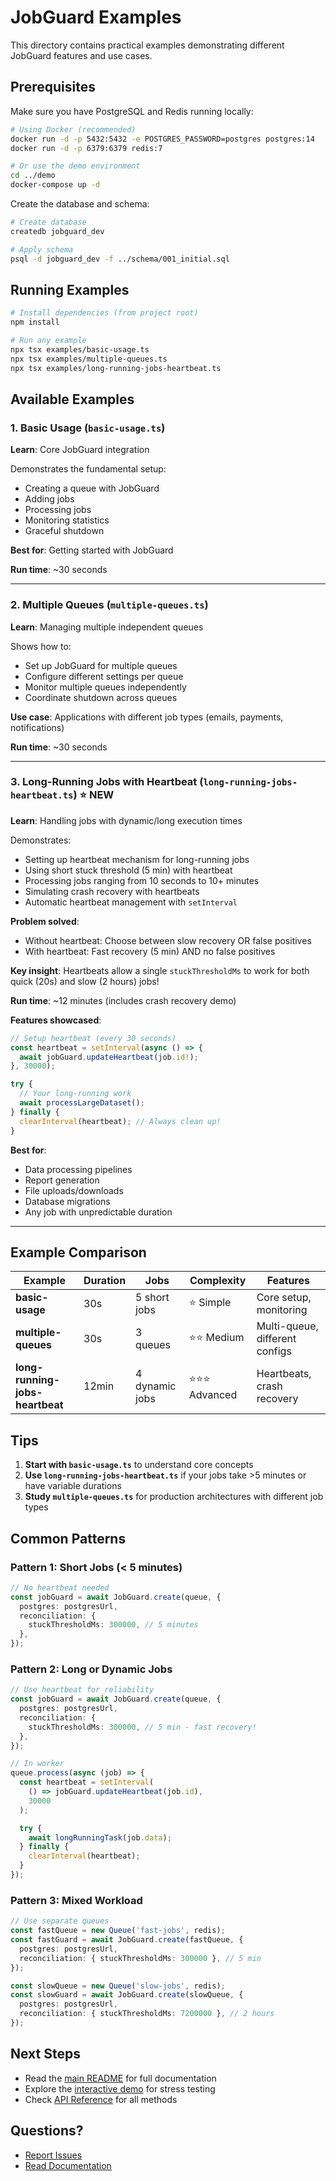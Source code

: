 # JobGuard Examples

This directory contains practical examples demonstrating different JobGuard features and use cases.

## Prerequisites

Make sure you have PostgreSQL and Redis running locally:

```bash
# Using Docker (recommended)
docker run -d -p 5432:5432 -e POSTGRES_PASSWORD=postgres postgres:14
docker run -d -p 6379:6379 redis:7

# Or use the demo environment
cd ../demo
docker-compose up -d
```

Create the database and schema:

```bash
# Create database
createdb jobguard_dev

# Apply schema
psql -d jobguard_dev -f ../schema/001_initial.sql
```

## Running Examples

```bash
# Install dependencies (from project root)
npm install

# Run any example
npx tsx examples/basic-usage.ts
npx tsx examples/multiple-queues.ts
npx tsx examples/long-running-jobs-heartbeat.ts
```

## Available Examples

### 1. Basic Usage (`basic-usage.ts`)

**Learn**: Core JobGuard integration

Demonstrates the fundamental setup:
- Creating a queue with JobGuard
- Adding jobs
- Processing jobs
- Monitoring statistics
- Graceful shutdown

**Best for**: Getting started with JobGuard

**Run time**: ~30 seconds

---

### 2. Multiple Queues (`multiple-queues.ts`)

**Learn**: Managing multiple independent queues

Shows how to:
- Set up JobGuard for multiple queues
- Configure different settings per queue
- Monitor multiple queues independently
- Coordinate shutdown across queues

**Use case**: Applications with different job types (emails, payments, notifications)

**Run time**: ~30 seconds

---

### 3. Long-Running Jobs with Heartbeat (`long-running-jobs-heartbeat.ts`) ⭐ **NEW**

**Learn**: Handling jobs with dynamic/long execution times

Demonstrates:
- Setting up heartbeat mechanism for long-running jobs
- Using short stuck threshold (5 min) with heartbeat
- Processing jobs ranging from 10 seconds to 10+ minutes
- Simulating crash recovery with heartbeats
- Automatic heartbeat management with `setInterval`

**Problem solved**:
- Without heartbeat: Choose between slow recovery OR false positives
- With heartbeat: Fast recovery (5 min) AND no false positives

**Key insight**: Heartbeats allow a single `stuckThresholdMs` to work for both quick (20s) and slow (2 hours) jobs!

**Run time**: ~12 minutes (includes crash recovery demo)

**Features showcased**:
```typescript
// Setup heartbeat (every 30 seconds)
const heartbeat = setInterval(async () => {
  await jobGuard.updateHeartbeat(job.id!);
}, 30000);

try {
  // Your long-running work
  await processLargeDataset();
} finally {
  clearInterval(heartbeat); // Always clean up!
}
```

**Best for**:
- Data processing pipelines
- Report generation
- File uploads/downloads
- Database migrations
- Any job with unpredictable duration

---

## Example Comparison

| Example | Duration | Jobs | Complexity | Features |
|---------|----------|------|------------|----------|
| **basic-usage** | 30s | 5 short jobs | ⭐ Simple | Core setup, monitoring |
| **multiple-queues** | 30s | 3 queues | ⭐⭐ Medium | Multi-queue, different configs |
| **long-running-jobs-heartbeat** | 12min | 4 dynamic jobs | ⭐⭐⭐ Advanced | Heartbeats, crash recovery |

## Tips

1. **Start with `basic-usage.ts`** to understand core concepts
2. **Use `long-running-jobs-heartbeat.ts`** if your jobs take >5 minutes or have variable durations
3. **Study `multiple-queues.ts`** for production architectures with different job types

## Common Patterns

### Pattern 1: Short Jobs (< 5 minutes)
```typescript
// No heartbeat needed
const jobGuard = await JobGuard.create(queue, {
  postgres: postgresUrl,
  reconciliation: {
    stuckThresholdMs: 300000, // 5 minutes
  },
});
```

### Pattern 2: Long or Dynamic Jobs
```typescript
// Use heartbeat for reliability
const jobGuard = await JobGuard.create(queue, {
  postgres: postgresUrl,
  reconciliation: {
    stuckThresholdMs: 300000, // 5 min - fast recovery!
  },
});

// In worker
queue.process(async (job) => {
  const heartbeat = setInterval(
    () => jobGuard.updateHeartbeat(job.id),
    30000
  );

  try {
    await longRunningTask(job.data);
  } finally {
    clearInterval(heartbeat);
  }
});
```

### Pattern 3: Mixed Workload
```typescript
// Use separate queues
const fastQueue = new Queue('fast-jobs', redis);
const fastGuard = await JobGuard.create(fastQueue, {
  postgres: postgresUrl,
  reconciliation: { stuckThresholdMs: 300000 }, // 5 min
});

const slowQueue = new Queue('slow-jobs', redis);
const slowGuard = await JobGuard.create(slowQueue, {
  postgres: postgresUrl,
  reconciliation: { stuckThresholdMs: 7200000 }, // 2 hours
});
```

## Next Steps

- Read the [main README](../README.md) for full documentation
- Explore the [interactive demo](../demo/README.md) for stress testing
- Check [API Reference](../README.md#api-reference) for all methods

## Questions?

- [Report Issues](https://github.com/alexpota/jobguard/issues)
- [Read Documentation](../README.md)
